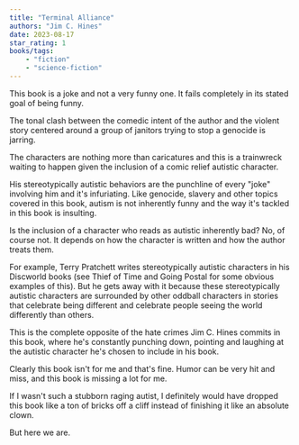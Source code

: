```yaml
---
title: "Terminal Alliance"
authors: "Jim C. Hines"
date: 2023-08-17
star_rating: 1
books/tags:
    - "fiction"
    - "science-fiction"
---
```

This book is a joke and not a very funny one. It fails completely in its stated goal of being funny.

The tonal clash between the comedic intent of the author and the violent story centered around a group of janitors trying to stop a genocide is jarring.

The characters are nothing more than caricatures and this is a trainwreck waiting to happen given the inclusion of a comic relief autistic character.

His stereotypically autistic behaviors are the punchline of every "joke" involving him and it's infuriating. Like genocide, slavery and other topics covered in this book, autism is not inherently funny and the way it's tackled in this book is insulting.

Is the inclusion of a character who reads as autistic inherently bad? No, of course not. It depends on how the character is written and how the author treats them.

For example, Terry Pratchett writes stereotypically autistic characters in his Discworld books (see Thief of Time and Going Postal for some obvious examples of this). But he gets away with it because these stereotypically autistic characters are surrounded by other oddball characters in stories that celebrate being different and celebrate people seeing the world differently than others.

This is the complete opposite of the hate crimes Jim C. Hines commits in this book, where he's constantly punching down, pointing and laughing at the autistic character he's chosen to include in his book.

Clearly this book isn't for me and that's fine. Humor can be very hit and miss, and this book is missing a lot for me.

If I wasn't such a stubborn raging autist, I definitely would have dropped this book like a ton of bricks off a cliff instead of finishing it like an absolute clown.

But here we are.
